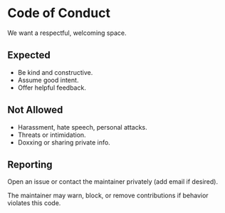 # Code of Conduct

We want a respectful, welcoming space.

## Expected
- Be kind and constructive.
- Assume good intent.
- Offer helpful feedback.

## Not Allowed
- Harassment, hate speech, personal attacks.
- Threats or intimidation.
- Doxxing or sharing private info.

## Reporting
Open an issue or contact the maintainer privately (add email if desired).

The maintainer may warn, block, or remove contributions if behavior violates this code.
